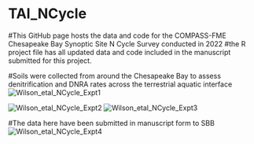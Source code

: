 # TAI_NCycle

#This GitHub page hosts the data and code for the COMPASS-FME Chesapeake Bay Synoptic Site N Cycle Survey conducted in 2022
#the R project file has all updated data and code included in the manuscript submitted for this project. 

#Soils were collected from around the Chesapeake Bay to assess denitrification and DNRA rates across the terrestrial aquatic interface 
![Wilson_etal_NCycle_Expt1](https://github.com/wilsonsj100/TAI_NCycle/assets/122289915/0a6eb902-41fb-438a-9def-06b08527832d)

![Wilson_etal_NCycle_Expt2](https://github.com/wilsonsj100/TAI_NCycle/assets/122289915/b5f79fe1-cdfd-4736-923c-1bee47fa4fae)
![Wilson_etal_NCycle_Expt3](https://github.com/wilsonsj100/TAI_NCycle/assets/122289915/661f56f9-d562-4d17-91fe-cb22d02ef5d8)

#The data here have been submitted in manuscript form to SBB
![Wilson_etal_NCycle_Expt4](https://github.com/wilsonsj100/TAI_NCycle/assets/122289915/db854a7e-67ce-408a-b225-9147ac9c9526)
